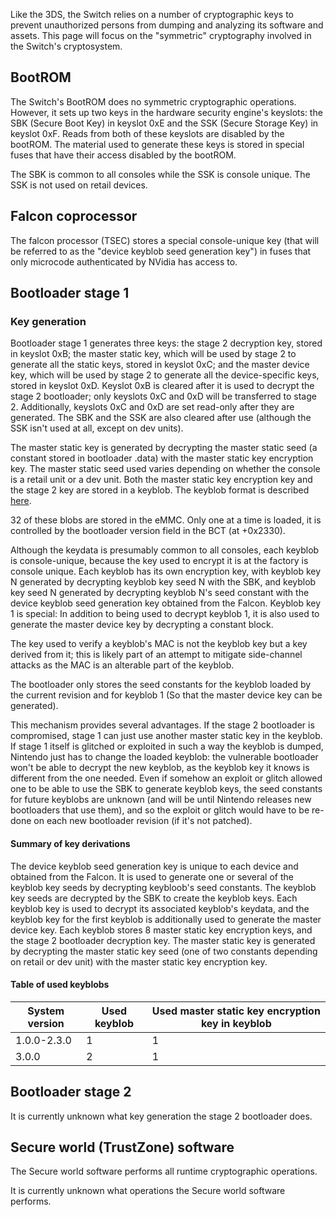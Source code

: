 Like the 3DS, the Switch relies on a number of cryptographic keys to
prevent unauthorized persons from dumping and analyzing its software and
assets. This page will focus on the "symmetric" cryptography involved in
the Switch's cryptosystem.

## BootROM

The Switch's BootROM does no symmetric cryptographic operations.
However, it sets up two keys in the hardware security engine's keyslots:
the SBK (Secure Boot Key) in keyslot 0xE and the SSK (Secure Storage
Key) in keyslot 0xF. Reads from both of these keyslots are disabled by
the bootROM. The material used to generate these keys is stored in
special fuses that have their access disabled by the bootROM.

The SBK is common to all consoles while the SSK is console unique. The
SSK is not used on retail devices.

## Falcon coprocessor

The falcon processor (TSEC) stores a special console-unique key (that
will be referred to as the "device keyblob seed generation key") in
fuses that only microcode authenticated by NVidia has access to.

## Bootloader stage 1

### Key generation

Bootloader stage 1 generates three keys: the stage 2 decryption key,
stored in keyslot 0xB; the master static key, which will be used by
stage 2 to generate all the static keys, stored in keyslot 0xC; and the
master device key, which will be used by stage 2 to generate all the
device-specific keys, stored in keyslot 0xD. Keyslot 0xB is cleared
after it is used to decrypt the stage 2 bootloader; only keyslots 0xC
and 0xD will be transferred to stage 2. Additionally, keyslots 0xC and
0xD are set read-only after they are generated. The SBK and the SSK are
also cleared after use (although the SSK isn't used at all, except on
dev units).

The master static key is generated by decrypting the master static seed
(a constant stored in bootloader .data) with the master static key
encryption key. The master static seed used varies depending on whether
the console is a retail unit or a dev unit. Both the master static key
encryption key and the stage 2 key are stored in a keyblob. The keyblob
format is described
[here](Flash%20Filesystem#Keyblob.md##Keyblob "wikilink").

32 of these blobs are stored in the eMMC. Only one at a time is loaded,
it is controlled by the bootloader version field in the BCT (at
+0x2330).

Although the keydata is presumably common to all consoles, each keyblob
is console-unique, because the key used to encrypt it is at the factory
is console unique. Each keyblob has its own encryption key, with keyblob
key N generated by decrypting keyblob key seed N with the SBK, and
keyblob key seed N generated by decrypting keyblob N's seed constant
with the device keyblob seed generation key obtained from the Falcon.
Keyblob key 1 is special: In addition to being used to decrypt keyblob
1, it is also used to generate the master device key by decrypting a
constant block.

The key used to verify a keyblob's MAC is not the keyblob key but a key
derived from it; this is likely part of an attempt to mitigate
side-channel attacks as the MAC is an alterable part of the keyblob.

The bootloader only stores the seed constants for the keyblob loaded by
the current revision and for keyblob 1 (So that the master device key
can be generated).

This mechanism provides several advantages. If the stage 2 bootloader is
compromised, stage 1 can just use another master static key in the
keyblob. If stage 1 itself is glitched or exploited in such a way the
keyblob is dumped, Nintendo just has to change the loaded keyblob: the
vulnerable bootloader won't be able to decrypt the new keyblob, as the
keyblob key it knows is different from the one needed. Even if somehow
an exploit or glitch allowed one to be able to use the SBK to generate
keyblob keys, the seed constants for future keyblobs are unknown (and
will be until Nintendo releases new bootloaders that use them), and so
the exploit or glitch would have to be re-done on each new bootloader
revision (if it's not patched).

#### Summary of key derivations

The device keyblob seed generation key is unique to each device and
obtained from the Falcon. It is used to generate one or several of the
keyblob key seeds by decrypting keybloob's seed constants. The keyblob
key seeds are decrypted by the SBK to create the keyblob keys. Each
keyblob key is used to decrypt its associated keyblob's keydata, and the
keyblob key for the first keyblob is additionally used to generate the
master device key. Each keyblob stores 8 master static key encryption
keys, and the stage 2 bootloader decryption key. The master static key
is generated by decrypting the master static key seed (one of two
constants depending on retail or dev unit) with the master static key
encryption
key.

#### Table of used keyblobs

| System version | Used keyblob | Used master static key encryption key in keyblob |
| -------------- | ------------ | ------------------------------------------------ |
| 1.0.0-2.3.0    | 1            | 1                                                |
| 3.0.0          | 2            | 1                                                |

## Bootloader stage 2

It is currently unknown what key generation the stage 2 bootloader does.

## Secure world (TrustZone) software

The Secure world software performs all runtime cryptographic operations.

It is currently unknown what operations the Secure world software
performs.
